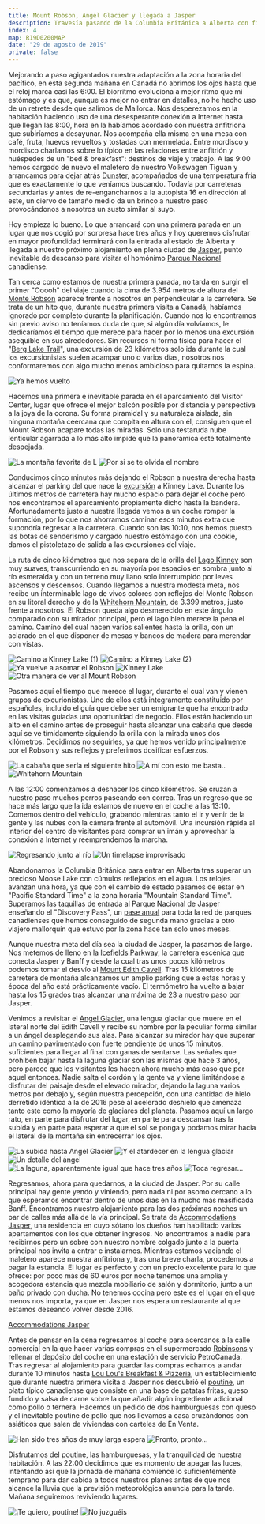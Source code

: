 ```yaml
---
title: Mount Robson, Angel Glacier y llegada a Jasper
description: Travesía pasando de la Columbia Británica a Alberta con final en Jasper, previo paso por el Kinney Lake de Mount Robson Provincial Park y el Path of the Angel Glacier.
index: 4
map: R19D0200MAP
date: "29 de agosto de 2019"
private: false
---
```

Mejorando a paso agigantados nuestra adaptación a la zona horaria del pacífico, en esta segunda mañana en Canadá no abrimos los ojos hasta que el reloj marca casi las 6:00. El biorritmo evoluciona a mejor ritmo que mi estómago y es que, aunque es mejor no entrar en detalles, no he hecho uso de un retrete desde que salimos de Mallorca. Nos desperezamos en la habitación haciendo uso de una desesperante conexión a Internet hasta que llegan las 8:00, hora en la habíamos acordado con nuestra anfitriona que subiríamos a desayunar. Nos acompaña ella misma en una mesa con café, fruta, huevos revueltos y tostadas con mermelada. Entre mordisco y mordisco charlamos sobre lo típico en las relaciones entre anfitrión y huéspedes de un "bed & breakfast": destinos de viaje y trabajo. A las 9:00 hemos cargado de nuevo el maletero de nuestro Volkswagen Tiguan y arrancamos para dejar atrás [Dunster](https://en.wikipedia.org/wiki/Dunster,_British_Columbia "Dunster, Columbia Británica"), acompañados de una temperatura fría que es exactamente lo que veníamos buscando. Todavía por carreteras secundarias y antes de re-engancharnos a la autopista 16 en dirección al este, un ciervo de tamaño medio da un brinco a nuestro paso provocándonos a nosotros un susto similar al suyo.

Hoy empieza lo bueno. Lo que arrancará con una primera parada en un lugar que nos cogió por sorpresa hace tres años y hoy queremos disfrutar en mayor profundidad terminará con la entrada al estado de Alberta y llegada a nuestro próximo alojamiento en plena ciudad de [Jasper](https://es.wikipedia.org/wiki/Jasper_(Alberta) "Jasper, Alberta"), punto inevitable de descanso para visitar el homónimo [Parque Nacional](https://es.wikipedia.org/wiki/Parque_nacional_Jasper "Parque Nacional de Jasper") canadiense.

Tan cerca como estamos de nuestra primera parada, no tarda en surgir el primer "Ooooh" del viaje cuando la cima de 3.954 metros de altura del [Monte Robson](https://es.wikipedia.org/wiki/Monte_Robson) aparece frente a nosotros en perpendicular a la carretera. Se trata de un hito que, durante nuestra primera visita a Canadá, habíamos ignorado por completo durante la planificación. Cuando nos lo encontramos sin previo aviso no teníamos duda de que, si algún día volvíamos, le dedicaríamos el tiempo que merece para hacer por lo menos una excursión asequible en sus alrededores. Sin recursos ni forma física para hacer el "[Berg Lake Trail](https://es.wikiloc.com/rutas-senderismo/berg-lake-trail-40884430 "Berg Lake Trail (wikiloc)")", una excursión de 23 kilómetros solo ida durante la cual los excursionistas suelen acampar uno o varios días, nosotros nos conformaremos con algo mucho menos ambicioso para quitarnos la espina.

![Ya hemos vuelto](R19D0201)

Hacemos una primera e inevitable parada en el aparcamiento del Visitor Center, lugar que ofrece el mejor balcón posible por distancia y perspectiva a la joya de la corona. Su forma piramidal y su naturaleza aislada, sin ninguna montaña ceercana que compita en altura con él, consiguen que el Mount Robson acapare todas las miradas. Solo una testaruda nube lenticular agarrada a lo más alto impide que la panorámica esté totalmente despejada.

![La montaña favorita de L](R19D0202)
![Por si se te olvida el nombre](R19D0203)

Conducimos cinco minutos más dejando el Robson a nuestra derecha hasta alcanzar el parking del que nace la [excursión](https://es.wikiloc.com/rutas-senderismo/kinney-lake-trail-39699587 "Kinney Lake Trail (wikiloc)") a Kinney Lake. Durante los últimos metros de carretera hay mucho espacio para dejar el coche pero nos encontramos el aparcamiento propiamente dicho hasta la bandera. Afortunadamente justo a nuestra llegada vemos a un coche romper la formación, por lo que nos ahorramos caminar esos minutos extra que supondría regresar a la carretera. Cuando son las 10:10, nos hemos puesto las botas de senderismo y cargado nuestro estómago con una cookie, damos el pistoletazo de salida a las excursiones del viaje.

La ruta de cinco kilómetros que nos separa de la orilla del [Lago Kinney](https://en.wikipedia.org/wiki/Kinney_Lake "Kinney Lake") son muy suaves, transcurriendo en su mayoría por espacios en sombra junto al río esmeralda y con un terreno muy llano solo interrumpido por leves ascensos y descensos. Cuando llegamos a nuestra modesta meta, nos recibe un interminable lago de vivos colores con reflejos del Monte Robson en su litoral derecho y de la [Whitehorn Mountain](https://en.wikipedia.org/wiki/Whitehorn_Mountain_(British_Columbia)), de 3.399 metros, justo frente a nosotros. El Robson queda algo desmerecido en este ángulo comparado con su mirador principal, pero el lago bien merece la pena el camino. Camino del cual nacen varios salientes hasta la orilla, con un aclarado en el que disponer de mesas y bancos de madera para merendar con vistas.

![Camino a Kinney Lake (1)](R19D0204)
![Camino a Kinney Lake (2)](R19D0205)
![Ya vuelve a asomar el Robson](R19D0206)
![Kinney Lake](R19D0207)
![Otra manera de ver al Mount Robson](R19D0208)

Pasamos aquí el tiempo que merece el lugar, durante el cual van y vienen grupos de excurionistas. Uno de ellos está integramente constituido por españoles, incluido el guía que debe ser un emigrante que ha encontrado en las visitas guiadas una oportunidad de negocio. Ellos están haciendo un alto en el camino antes de proseguir hasta alcanzar una cabaña que desde aquí se ve tímidamente siguiendo la orilla con la mirada unos dos kilómetros. Decidimos no seguirles, ya que hemos venido principalmente por el Robson y sus reflejos y preferimos dosificar esfuerzos.

![La cabaña que sería el siguiente hito](R19D0209)
![A mí con esto me basta..](R19D0210)
![Whitehorn Mountain](R19D0211)

A las 12:00 comenzamos a deshacer los cinco kilómetros. Se cruzan a nuestro paso muchos perros paseando con correa. Tras un regreso que se hace más largo que la ida estamos de nuevo en el coche a las 13:10. Comemos dentro del vehículo, grabando mientras tanto el ir y venir de la gente y las nubes con la cámara frente al automóvil. Una incursión rápida al interior del centro de visitantes para comprar un imán y aprovechar la conexión a Internet y reemprendemos la marcha.

![Regresando junto al río](R19D0212)
![Un timelapse improvisado](R19D0213)

Abandonamos la Columbia Británica para entrar en Alberta tras superar un precioso Moose Lake con cúmulos reflejados en el agua. Los relojes avanzan una hora, ya que con el cambio de estado pasamos de estar en "Pacific Standard Time" a la zona horaria "Mountain Standard Time". Superamos las taquillas de entrada al Parque Nacional de Jasper enseñando el "Discovery Pass", un [pase anual](https://www.pc.gc.ca/en/voyage-travel/admission "Pases de acceso a los Parques Nacionales de Canadá") para toda la red de parques canadienses que hemos conseguido de segunda mano gracias a otro viajero mallorquín que estuvo por la zona hace tan solo unos meses.

Aunque nuestra meta del día sea la ciudad de Jasper, la pasamos de largo. Nos metemos de lleno en la [Icefields Parkway](https://es.wikipedia.org/wiki/Icefields_Parkway), la carretera escénica que conecta Jasper y Banff y desde la cual tras unos pocos kilómetros podemos tomar el desvío al [Mount Edith Cavell](https://en.wikipedia.org/wiki/Mount_Edith_Cavell). Tras 15 kilómetros de carretera de montaña alcanzamos un amplio parking que a estas horas y época del año está prácticamente vacío. El termómetro ha vuelto a bajar hasta los 15 grados tras alcanzar una máxima de 23 a nuestro paso por Jasper.

Venimos a revisitar el [Angel Glacier](https://en.wikipedia.org/wiki/Angel_Glacier), una lengua glaciar que muere en el lateral norte del Edith Cavell y recibe su nombre por la peculiar forma similar a un ángel desplegando sus alas. Para alcanzar su mirador hay que superar un camino pavimentado con fuerte pendiente de unos 15 minutos, suficientes para llegar al final con ganas de sentarse. Las señales que prohiben bajar hasta la laguna glaciar son las mismas que hace 3 años, pero parece que los visitantes les hacen ahora mucho más caso que por aquel entonces. Nadie salta el cordón y la gente va y viene limitándose a disfrutar del paisaje desde el elevado mirador, dejando la laguna varios metros por debajo y, según nuestra percepción, con una cantidad de hielo derretido idéntica a la de 2016 pese al acelerado deshielo que amenaza tanto este como la mayoría de glaciares del planeta. Pasamos aquí un largo rato, en parte para disfrutar del lugar, en parte para descansar tras la subida y en parte para esperar a que el sol se ponga y podamos mirar hacia el lateral de la montaña sin entrecerrar los ojos.

![La subida hasta Angel Glacier](R19D0214)
![Y el atardecer en la lengua glaciar](R19D0215)
![Un detalle del ángel](R19D0216)
![La laguna, aparentemente igual que hace tres años](R19D0217)
![Toca regresar...](R19D0218)

Regresamos, ahora para quedarnos, a la ciudad de Jasper. Por su calle principal hay gente yendo y viniendo, pero nada ni por asomo cercano a lo que esperamos encontrar dentro de unos días en la mucho más masificada Banff. Encontramos nuestro alojamiento para las dos próximas noches un par de calles más allá de la vía principal. Se trata de [Accommodations Jasper](http://www.accommodationsjasper.com/), una residencia en cuyo sótano los dueños han habilitado varios apartamentos con los que obtener ingresos. No encontramos a nadie para recibirnos pero un sobre con nuestro nombre colgado junto a la puerta principal nos invita a entrar e instalarnos. Mientras estamos vaciando el maletero aparece nuestra anfitriona y, tras una breve charla, procedemos a pagar la estancia. El lugar es perfecto y con un precio excelente para lo que ofrece: por poco más de 60 euros por noche tenemos una amplia y acogedora estancia que mezcla mobiliario de salón y dormitorio, junto a un baño privado con ducha. No tenemos cocina pero este es el lugar en el que menos nos importa, ya que en Jasper nos espera un restaurante al que estamos deseando volver desde 2016.

[Accommodations Jasper](https://www.youtube.com/watch?v=db4iHNiKhek)

Antes de pensar en la cena regresamos al coche para acercanos a la calle comercial en la que hacer varias compras en el supermercado [Robinsons](http://robinsonfoods.com/ "Supermercado Robinsons, en Jasper") y rellenar el depósito del coche en una estación de servicio PetroCanada. Tras regresar al alojamiento para guardar las compras echamos a andar durante 10 minutos hasta [Lou Lou's Breakfast & Pizzeria](https://loulous.ca/), un establecimiento que durante nuestra primera visita a Jasper nos descubrió el [poutine](https://es.wikipedia.org/wiki/Poutine "Poutine, plato típico canadiense"), un plato típico canadiense que consiste en una base de patatas fritas, queso fundido y salsa de carne sobre la que añadir algún ingrediente adicional como pollo o ternera. Hacemos un pedido de dos hamburguesas con queso y el inevitable poutine de pollo que nos llevamos a casa cruzándonos con asiáticos que salen de viviendas con carteles de En Venta.

![Han sido tres años de muy larga espera](R19D0219)
![Pronto, pronto...](R19D0220)

Disfrutamos del poutine, las hamburguesas, y la tranquilidad de nuestra habitación. A las 22:00 decidimos que es momento de apagar las luces, intentando así que la jornada de mañana comience lo suficientemente temprano para dar cabida a todos nuestros planes antes de que nos alcance la lluvia que la previsión meteorológica anuncia para la tarde. Mañana seguiremos reviviendo lugares.

![¡Te quiero, poutine!](R19D0221)
![No juzguéis](R19D0222)